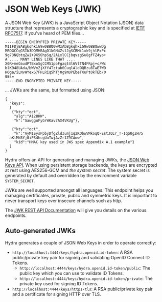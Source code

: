 # JSON Web Keys \(JWK\)

A JSON Web Key \(JWK\) is a JavaScript Object Notation \(JSON\) data structure that represents a cryptographic key and is specified at [IETF RFC7517](https://tools.ietf.org/html/rfc7517). If you've heard of PEM files...

```text
-----BEGIN ENCRYPTED PRIVATE KEY-----
MIIFDjBABgkqhkiG9w0BBQ0wMzAbBgkqhkiG9w0BBQwwDg
MBQGCCqGSIb3DQMHBAgD1kGN4ZslJgSCBMi1xk9jhlPxPc
9g73NQbtqZwI+9X5OhpSg/2ALxlCCjbqvzgSu8gfFZ4yo+
A .... MANY LINES LIKE THAT ....
X0R+meOaudPTBxoSgCCM51poFgaqt4l6VlTN4FRpj+c/Wc
blK948UAda/bWVmZjXfY4Tztah0CuqlAldOQBzu8TwE7WD
H0ga/iLNvWYexG7FHLRiq5hTj0g9mUPEbeTXuPtOkTEb/0
GEs=
-----END ENCRYPTED PRIVATE KEY-----
```

... JWKs are the same, but formatted using JSON:

```text
{
  "keys":
  [
   {"kty":"oct",
    "alg":"A128KW",
    "k":"GawgguFyGrWKav7AX4VKUg"},

   {"kty":"oct",
    "k":"AyM1SysPpbyDfgZld3umj1qzKObwVMkoqQ-EstJQLr_T-1qS0gZH75
  aKtMN3Yj0iPS4hcgUuTwjAzZr1Z9CAow",
    "kid":"HMAC key used in JWS spec Appendix A.1 example"}
  ]
}
```

Hydra offers an API for generating and managing JWKs, the [JSON Web Keys API](http://docs.hydra13.apiary.io/#reference/json-web-keys-jwk). When using persistent storage backends, the keys are encrypted at rest using AES256-GCM and _the system secret_. The system secret is generated by default and overridden by the environment variable `SYSTEM_SECRET`.

JWKs are well supported amongst all languages. This endpoint helps you managing certificates, private, public and symmetric keys. It is important to never transport keys over insecure channels such as http.

The [JWK REST API Documentation](http://docs.hydra13.apiary.io/#reference/json-web-keys-jwk) will give you details on the various endpoints.

## Auto-generated JWKs

Hydra generates a couple of JSON Web Keys in order to operate correctly:

* `http://localhost:4444/keys/hydra.openid.id-token`: A RSA public/private key pair for signing and validating OpenID Connect ID Tokens.
  * `http://localhost:4444/keys/hydra.openid.id-token/public`: The public key which you can use to validate ID Tokens.
  * `http://localhost:4444/keys/hydra.openid.id-token/private`: The private key used for signing ID Tokens.
* `http://localhost:4444/keys/https-tls`: A RSA public/private key pair and a certificate for signing HTTP over TLS.

